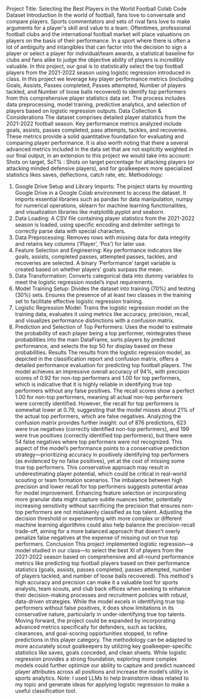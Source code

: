 Project Title: Selecting the Best Players in the World Football
Colab Code
Dataset
Introduction
In the world of football, fans love to conversate and compare players. Sports commentators and
sets of rival fans love to make arguments for a player's skill and value to a team. Oftentimes,
professional football clubs and the international football market will place valuations on players
on the basis of their performance. In a sport where there is often a lot of ambiguity and
intangibles that can factor into the decision to sign a player or select a player for individual/team
awards, a statistical baseline for clubs and fans alike to judge the objective ability of players is
incredibly valuable. In this project, our goal is to statistically select the top football players from
the 2021-2022 season using logistic regression introduced in class. In this project we leverage
key player performance metrics (including Goals, Assists, Passes completed, Passes attempted,
Number of players tackled, and Number of loose balls recovered) to identify top performers from
this comprehensive player statistics data set. The process includes data preprocessing, model
training, predictive analytics, and selection of players based on logistic regression outputs.
Data Collection & Considerations
The dataset comprises detailed player statistics from the 2021-2022 football season. Key
performance metrics analyzed include goals, assists, passes completed, pass attempts, tackles,
and recoveries. These metrics provide a solid quantitative foundation for evaluating and
comparing player performance. It is also worth noting that there a several advanced metrics
included in the data set that are not explicitly weighted in our final output, in an extension to this
project we would take into account: Shots on target, SoT% : Shots on target percentage for
attacking players (or attacking minded defensive players), and for goalkeepers more specialized
statistics likes saves, deflections, catch rate, etc.
Methodology:
1) Google Drive Setup and Library Imports:
The project starts by mounting Google Drive in a Google Colab environment to access the
dataset. It imports essential libraries such as pandas for data manipulation, numpy for numerical
operations, sklearn for machine learning functionalities, and visualization libraries like
matplotlib.pyplot and seaborn.
2) Data Loading:
A CSV file containing player statistics from the 2021-2022 season is loaded, using specific
encoding and delimiter settings to correctly parse data with special characters.
3) Data Preprocessing:
Removes rows with missing data for data integrity and retains key columns (‘Player’, ‘Pos’) for
later use.
4) Feature Selection and Engineering:
Key performance indicators like goals, assists, completed passes, attempted passes, tackles, and
recoveries are selected. A binary ‘Performance’ target variable is created based on whether
players’ goals surpass the mean.
5) Data Transformation:
Converts categorical data into dummy variables to meet the logistic regression model’s input
requirements.
6) Model Training Setup:
Divides the dataset into training (70%) and testing (30%) sets. Ensures the presence of at least
two classes in the training set to facilitate effective logistic regression training.
7) Logistic Regression Model:
Trains the logistic regression model on the training data, evaluates it using metrics like accuracy,
precision, recall, and visualizes performance distinctions with a confusion matrix.
8) Prediction and Selection of Top Performers:
Uses the model to estimate the probability of each player being a top performer, reintegrates
these probabilities into the main DataFrame, sorts players by predicted performance, and selects
the top 50 for display based on these probabilities.
Results
The results from the logistic regression model, as depicted in the classification report and
confusion matrix, offers a detailed performance evaluation for predicting top football players.
The model achieves an impressive overall accuracy of 94%, with precision scores of 0.92 for
non-top performers and 1.00 for top performers, which is indicative that it is highly reliable in
identifying true top performers without any false positives. The recall scores show a perfect 1.00
for non-top performers, meaning all actual non-top performers were correctly identified.
However, the recall for top performers is somewhat lower at 0.79, suggesting that the model
misses about 21% of the actual top performers, which are false negatives.
Analyzing the confusion matrix provides further insight: out of 876 predictions, 623 were true
negatives (correctly identified non-top performers), and 199 were true positives (correctly
identified top performers), but there were 54 false negatives where top performers were not
recognized. This aspect of the model’s performance points to a conservative prediction
strategy—prioritizing accuracy in positively identifying top performers (as evidenced by no false
positives), yet at the cost of missing some true top performers. This conservative approach may
result in underestimating player potential, which could be critical in real-world scouting or team
formation scenarios.
The imbalance between high precision and lower recall for top performers suggests potential
areas for model improvement. Enhancing feature selection or incorporating more granular data
might capture subtle nuances better, potentially increasing sensitivity without sacrificing the
precision that ensures non-top performers are not mistakenly classified as top talent. Adjusting
the decision threshold or experimenting with more complex or different machine learning
algorithms could also help balance the precision-recall trade-off, aiming for a more balanced
approach that doesn’t overly penalize false negatives at the expense of missing out on true top
performers.
Conclusion
This project implemented logistic regression—a model studied in our class—to select the best XI
of players from the 2021-2022 season based on comprehensive and all-round performance
metrics like predicting top football players based on their performance statistics (goals, assists,
passes completed, passes attempted, number of players tackled, and number of loose balls
recovered). This method's high accuracy and precision can make it a valuable tool for sports
analysts, team scouts, and club back offices when seeking to enhance their decision-making
processes and recruitment policies with robust, data-driven strategies. While the model excels in
identifying true top performers without false positives, it does show limitations in its
conservative nature, particularly in under-identifying true top talents. Moving forward, the
project could be expanded by incorporating advanced metrics specifically for defenders, such as
tackles, clearances, and goal-scoring opportunities stopped, to refine predictions in this player
category. The methodology can be adapted to more accurately scout goalkeepers by utilizing key
goalkeeper-specific statistics like saves, goals conceded, and clean sheets. While logistic
regression provides a strong foundation, exploring more complex models could further optimize
our ability to capture and predict nuanced player attributes across all positions and increase the
model’s utility in sports analytics. Note: I used LLMs to help brainstorm ideas related to my
topic and generate ideas for applying logistic regression to make a useful classification tool.
